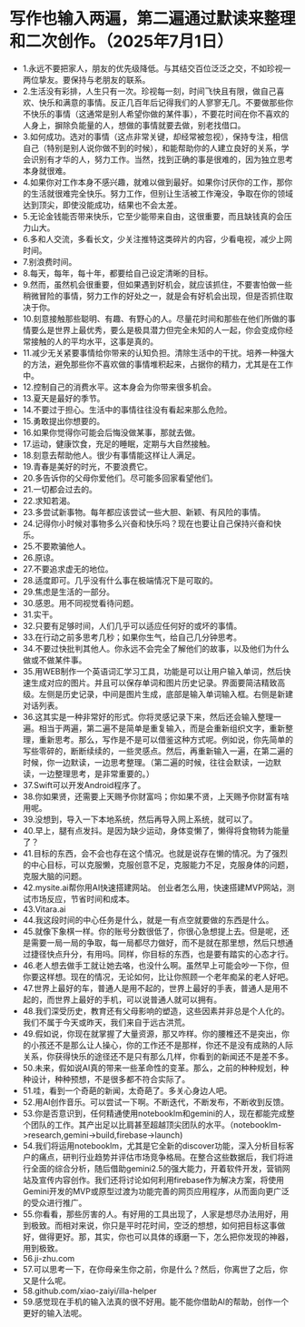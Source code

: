 # 写作也输入两遍，第二遍通过默读来整理和二次创作。（2025年7月1日） 

- 1.永远不要把家人，朋友的优先级降低。与其结交百位泛泛之交，不如珍视一两位挚友。要保持与老朋友的联系。
- 2.生活没有彩排，人生只有一次。珍视每一刻，时间飞快且有限，做自己喜欢、快乐和满意的事情。反正几百年后记得我们的人寥寥无几。不要做那些你不快乐的事情（这通常是别人希望你做的某件事），不要花时间在你不喜欢的人身上，摒除负能量的人，想做的事情就要去做，别老找借口。
- 3.如何成功。选对的事情（这点非常关键，却经常被忽视），保持专注，相信自己（特别是别人说你做不到的时候），和能帮助你的人建立良好的关系，学会识别有才华的人，努力工作。当然，找到正确的事是很难的，因为独立思考本身就很难。
- 4.如果你对工作本身不感兴趣，就难以做到最好。如果你讨厌你的工作，那你的生活就很难完全快乐。努力工作，但别让生活被工作淹没，争取在你的领域达到顶尖，即使没能成功，结果也不会太差。
- 5.无论金钱能否带来快乐，它至少能带来自由，这很重要，而且缺钱真的会压力山大。
- 6.多和人交流，多看长文，少关注推特这类碎片的内容，少看电视，减少上网时间。
- 7.别浪费时间。
- 8.每天，每年，每十年，都要给自己设定清晰的目标。
- 9.然而，虽然机会很重要，但如果遇到好机会，就应该抓住，不要害怕做一些稍微冒险的事情，努力工作的好处之一，就是会有好机会出现，但是否抓住取决于你。
- 10.刻意接触那些聪明、有趣、有野心的人。尽量花时间和那些在他们所做的事情要么是世界上最优秀，要么是极具潜力但完全未知的人一起，你会变成你经常接触的人的平均水平，这事是真的。
- 11.减少无关紧要事情给你带来的认知负担。清除生活中的干扰。培养一种强大的方法，避免那些你不喜欢做的事情堆积起来，占据你的精力，尤其是在工作中。
- 12.控制自己的消费水平。这本身会为你带来很多机会。
- 13.夏天是最好的季节。
- 14.不要过于担心。生活中的事情往往没有看起来那么危险。
- 15.勇敢提出你想要的。
- 16.如果你觉得你可能会后悔没做某事，那就去做。
- 17.运动，健康饮食，充足的睡眠，定期与大自然接触。
- 18.刻意去帮助他人。很少有事情能这样让人满足。
- 19.青春是美好的时光，不要浪费它。
- 20.多告诉你的父母你爱他们。尽可能多回家看望他们。
- 21.一切都会过去的。
- 22.求知若渴。
- 23.多尝试新事物。每年都应该尝试一些大胆、新颖、有风险的事情。
- 24.记得你小时候对事物多么兴奋和快乐吗？现在也要让自己保持兴奋和快乐。
- 25.不要欺骗他人。
- 26.原谅。
- 27.不要追求虚无的地位。
- 28.适度即可。几乎没有什么事在极端情况下是可取的。
- 29.焦虑是生活的一部分。
- 30.感恩。用不同视觉看待问题。
- 31.实干。
- 32.只要有足够时间，人们几乎可以适应任何好的或坏的事情。
- 33.在行动之前多思考几秒；如果你生气，给自己几分钟思考。
- 34.不要过快批判其他人。你永远不会完全了解他们的故事，以及他们为什么做或不做某件事。
- 35.用WEB制作一个英语词汇学习工具，功能是可以让用户输入单词，然后快速生成对应的图片。并且可以保存单词和图片历史记录。界面要简洁精致高级。左侧是历史记录，中间是图片生成，底部是输入单词输入框。右侧是新建对话列表。
- 36.这其实是一种非常好的形式。你将灵感记录下来，然后还会输入整理一遍。相当于两遍，第二遍不是简单是重复输入，而是会重新组织文字，重新整理，重新思考。那么，写作是不是可以借鉴这种方式呢。例如说，你先简单的写些零碎的，断断续续的，一些灵感点。然后，再重新输入一遍，在第二遍的时候，你一边默读，一边思考整理。（第二遍的时候，往往会默读，一边默读，一边整理思考，是非常重要的。）
- 37.Swift可以开发Android程序了。
- 38.你如果贤，还需要上天赐予你财富吗；你如果不贤，上天赐予你财富有啥用呢。
- 39.没想到，导入一下本地系统，然后再导入网上系统，就可以了。
- 40.早上，腿有点发抖。是因为缺少运动，身体变懒了，懒得将食物转为能量了？
- 41.目标的东西，会不会也存在这个情况。也就是说存在懒的情况。为了强烈的中心目标，可以克服懒，克服创意不足，克服能力不足，克服身体的问题，克服大脑的问题。
- 42.mysite.ai帮你用AI快速搭建网站。 创业者怎么用，快速搭建MVP网站，测试市场反应，节省时间和成本。
- 43.Vitara.ai
- 44.我这段时间的中心任务是什么，就是一有点空就要做的东西是什么。
- 45.就像下象棋一样。你的账号分数很低了，你很心急想提上去。但是呢，还是需要一局一局的争取，每一局都尽力做好，而不是就在那里想，然后只想通过捷径快点升分，有用吗。同样，你目标的东西，也是要有踏实的心态才行。
- 46.老人想去做手工就让她去咯，也没什么啊。虽然早上可能会吵一下你，但你要这样想。现在的情况，无论如何，比让你照顾一个老年痴呆的老人好吧。
- 47.世界上最好的车，普通人是用不起的，世界上最好的手表，普通人是用不起的，而世界上最好的手机，可以说普通人就可以拥有。
- 48.我们深受历史，教育还有父母影响的塑造，这些因素并非总是个人化的。我们不属于今天或昨天，我们来自于远古洪荒。
- 49.假如说，你现在就掌握了大量资源，那又咋样。你的腰椎还不是突出，你的小孩还不是那么让人操心，你的工作还不是那样，你还不是没有成熟的人际关系，你获得快乐的途径还不是只有那么几样，你看到的新闻还不是差不多。
- 50.未来，假如说AI真的带来一些革命性的变革。那么，之前的种种规划，种种设计，种种预想，不是很多都不符合实际了。
- 51.哇，看到一个奇葩的新闻，太奇葩了。多关心身边人吧。
- 52.用AI创作音乐。可以尝试一下啊。不断迭代，不断发布，不断收到反馈。
- 53.你是否意识到，任何精通使用notebooklm和gemini的人，现在都能完成整个团队的工作。其产出足以比肩甚至超越顶尖团队的水平。（notebooklm->research,gemini->build,firebase->launch)
- 54.我们将运用notebooklm，尤其是它全新的discover功能，深入分析目标客户的痛点，研判行业趋势并评估市场竞争格局。在整合这些数据后，我们将进行全面的综合分析，随后借助gemini2.5的强大能力，开着软件开发，营销网站及宣传内容创作。我们还将讨论如何利用firebase作为解决方案，将使用Gemini开发的MVP或原型过渡为功能完善的网页应用程序，从而面向更广泛的受众进行推广。
- 55.你看看，那些厉害的人。有好用的工具出现了，人家是想尽办法用好，用到极致。而相对来说，你只是平时花时间，空泛的想想，如何把目标这事做好，做得更好。那，其实，你也可以具体的琢磨一下，怎么把你发现的神器，用到极致。
- 56.ji-zhu.com
- 57.可以思考一下，在你母亲生你之前，你是什么？然后，你离世了之后，你又是什么呢。
- 58.github.com/xiao-zaiyi/illa-helper
- 59.感觉现在手机的输入法真的很不好用。能不能你借助AI的帮助，创作一个更好的输入法呢。

